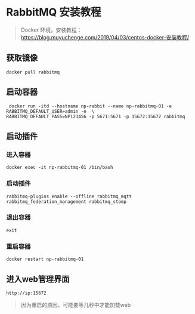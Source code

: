 # RabbitMQ 安装教程
>Docker 环境，安装教程：https://blog.muyuchenge.com/2019/04/03/centos-docker-安装教程/

## 获取镜像
```
docker pull rabbitmq
```

## 启动容器
```
 docker run -itd --hostname np-rabbit --name np-rabbitmq-01 -e RABBITMQ_DEFAULT_USER=admin -e  \
RABBITMQ_DEFAULT_PASS=NP123456 -p 5671:5671 -p 15672:15672 rabbitmq
```
## 启动插件
### 进入容器
```
docker exec -it np-rabbitmq-01 /bin/bash
```
### 启动插件
```
rabbitmq-plugins enable --offline rabbitmq_mqtt rabbitmq_federation_management rabbitmq_stomp
```
### 退出容器
```
exit
```
### 重启容器
```
docker restart np-rabbitmq-01
```
## 进入web管理界面
```
http://ip:15672
```
>因为重启的原因，可能要等几秒中才能加载web